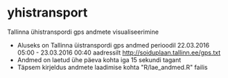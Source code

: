 # yhistransport
Tallinna ühistranspordi gps andmete visualiseerimine

* Aluseks on Tallinna üistranspordi gps andmed perioodil 22.03.2016 05:00 - 23.03.2016 00:40 aadressilt http://soiduplaan.tallinn.ee/gps.txt
* Andmed on laetud ühe päeva kohta iga 15 sekundi tagant
* Täpsem kirjeldus andmete laadimise kohta "R/lae_andmed.R" failis
